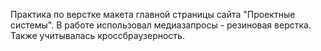 Практика по верстке макета главной страницы сайта "Проектные системы".
В работе использовал медиазапросы - резиновая верстка.
Также учитывалась кроссбраузерность.
